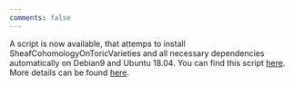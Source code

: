 ```yaml
---
comments: false
---
```


A script is now available, that attemps to install SheafCohomologyOnToricVarieties and all necessary dependencies automatically on Debian9 and Ubuntu 18.04. You can find this script [here](/Install.sh). More details can be found [here](https://martinbies.github.io/software/).

<!--You can do bullet points like this
* a
* b-->

